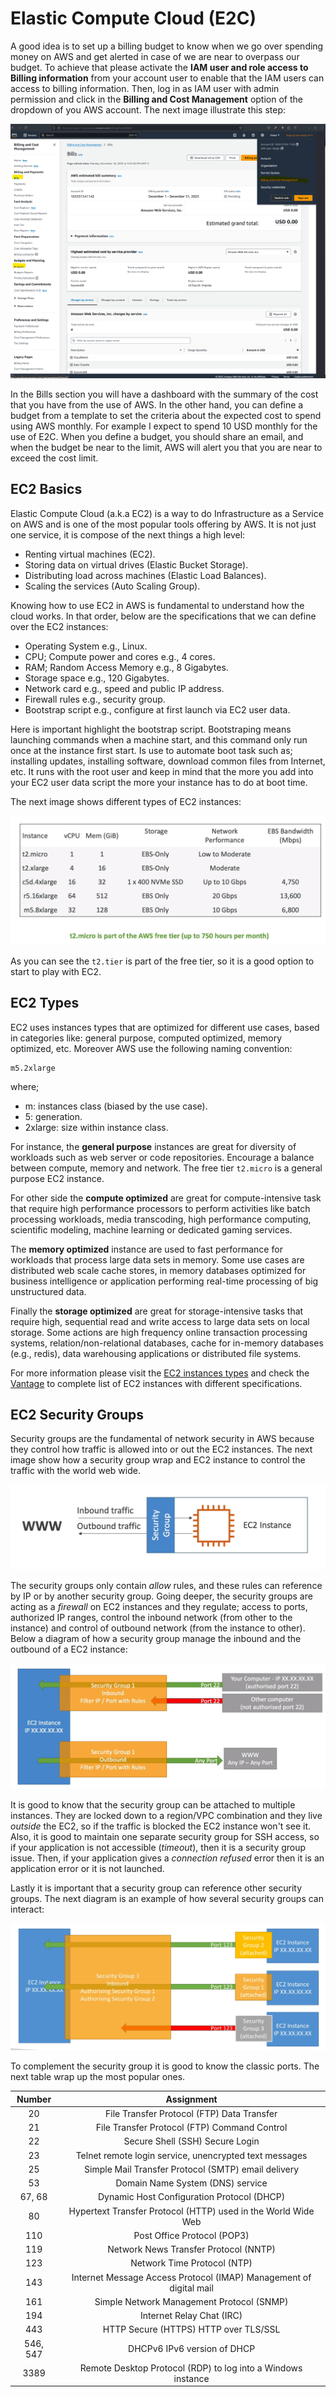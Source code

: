 Elastic Compute Cloud (E2C)
===========================

A good idea is to set up a billing budget to know when we go over spending money on AWS and get alerted in case of we are near to overpass our budget. To achieve that please activate the **IAM user and role access to Billing information** from your account user to enable that the IAM users can access to billing information. Then, log in as IAM user with admin permission and click in the **Billing and Cost Management** option of the dropdown of you AWS account. The next image illustrate this step:

![Billing and Cost Management](../assets/images/02A-ec2-budget.png)

In the Bills section you will have a dashboard with the summary of the cost that you have from the use of AWS. In the other hand, you can define a budget from a template to set the criteria about the expected cost to spend using AWS monthly. For example I expect to spend 10 USD monthly for the use of E2C. When you define a budget, you should share an email, and when the budget be near to the limit, AWS will alert you that you are near to exceed the cost limit.

EC2 Basics
----------

Elastic Compute Cloud (a.k.a EC2) is a way to do Infrastructure as a Service on AWS and is one of the most popular tools offering by AWS. It is not just one service, it is compose of the next things a high level:

- Renting virtual machines (EC2).
- Storing data on virtual drives (Elastic Bucket Storage).
- Distributing load across machines (Elastic Load Balances).
- Scaling the services (Auto Scaling Group).

Knowing how to use EC2 in AWS is fundamental to understand how the cloud works. In that order, below are the specifications that we can define over the EC2 instances:

- Operating System e.g., Linux.
- CPU; Compute power and cores e.g., 4 cores.
- RAM; Random Access Memory e.g., 8 Gigabytes.
- Storage space e.g., 120 Gigabytes.
- Network card e.g., speed and public IP address.
- Firewall rules e.g., security group.
- Bootstrap script e.g., configure at first launch via EC2 user data.

Here is important highlight the bootstrap script. Bootstraping means launching commands when a machine start, and this command only run once at the instance first start. Is use to automate boot task such as; installing updates, installing software, download common files from Internet, etc. It runs with the root user and keep in mind that the more you add into your EC2 user data script the more your instance has to do at boot time.

The next image shows different types of EC2 instances:

![EC2 Types](../assets/images/02B-ec2-instances.png)

As you can see the `t2.tier` is part of the free tier, so it is a good option to start to play with EC2.

EC2 Types
---------

EC2 uses instances types that are optimized for different use cases, based in categories like: general purpose, computed optimized, memory optimized, etc. Moreover AWS use the following naming convention:

```
m5.2xlarge
```

where;

- m: instances class (biased by the use case).
- 5: generation.
- 2xlarge: size within instance class.

For instance, the **general purpose** instances are great for diversity of workloads such as web server or code repositories. Encourage a balance between compute, memory and network. The free tier `t2.micro` is a general purpose EC2 instance.

For other side the **compute optimized** are great for compute-intensive task that require high performance processors to perform activities like batch processing workloads, media transcoding, high performance computing, scientific modeling, machine learning or dedicated gaming services.

The **memory optimized** instance are used to fast performance for workloads that process large data sets in memory. Some use cases are distributed web scale cache stores, in memory databases optimized for business intelligence or application performing real-time processing of big unstructured data.

Finally the **storage optimized** are great for storage-intensive tasks that require high, sequential read and write access to large data sets on local storage. Some actions are high frequency online transaction processing systems, relation/non-relational databases, cache for in-memory databases (e.g., redis), data warehousing applications or distributed file systems.

For more information please visit the [EC2 instances types](https://aws.amzon.com/ec2/instance-types) and check the [Vantage](https://instances.vantage.sh/) to complete list of EC2 instances with different specifications.

EC2 Security Groups
-------------------

Security groups are the fundamental of network security in AWS because they control how traffic is allowed into or out the EC2 instances. The next image show how a security group wrap and EC2 instance to control the traffic with the world web wide.

![Security Groups](../assets/images/02C-ec2-security-groups.png)

The security groups only contain _allow_ rules, and these rules can reference by IP or by another security group. Going deeper, the security groups are acting as a _firewall_ on EC2 instances and they regulate; access to ports, authorized IP ranges, control the inbound network (from other to the instance) and control of outbound network (from the instance to other). Below a diagram of how a security group manage the inbound and the outbound of a EC2 instance:

![Firewall](../assets/images/02D-ec2-firewall.png)

It is good to know that the security group can be attached to multiple instances. They are locked down to a region/VPC combination and they live _outside_ the EC2, so if the traffic is blocked the EC2 instance won't see it. Also, it is good to maintain one separate security group for SSH access, so if your application is not accessible (_timeout_), then it is a security group issue. Then, if your application gives a _connection refused_ error then it is an application error or it is not launched.

Lastly it is important that a security group can reference other security groups. The next diagram is an example of how several security groups can interact:

![Referencing](../assets/images/02F-ec2-referencing.png)

To complement the security group it is good to know the classic ports. The next table wrap up the most popular ones.

|  Number  |                             Assignment                             |
|:--------:|:------------------------------------------------------------------:|
|    20    | File Transfer Protocol (FTP) Data Transfer                         |
|    21    | File Transfer Protocol (FTP) Command Control                       |
|    22    | Secure Shell (SSH) Secure Login                                    |
|    23    | Telnet remote login service, unencrypted text messages             |
|    25    | Simple Mail Transfer Protocol (SMTP) email delivery                |
|    53    | Domain Name System (DNS) service                                   |
|  67, 68  | Dynamic Host Configuration Protocol (DHCP)                         |
|    80    | Hypertext Transfer Protocol (HTTP) used in the World Wide Web      |
|    110   | Post Office Protocol (POP3)                                        |
|    119   | Network News Transfer Protocol (NNTP)                              |
|    123   | Network Time Protocol (NTP)                                        |
|    143   | Internet Message Access Protocol (IMAP) Management of digital mail |
|    161   | Simple Network Management Protocol (SNMP)                          |
|    194   | Internet Relay Chat (IRC)                                          |
|    443   | HTTP Secure (HTTPS) HTTP over TLS/SSL                              |
| 546, 547 | DHCPv6 IPv6 version of DHCP                                        |
|    3389  | Remote Desktop Protocol (RDP) to log into a Windows instance       |
